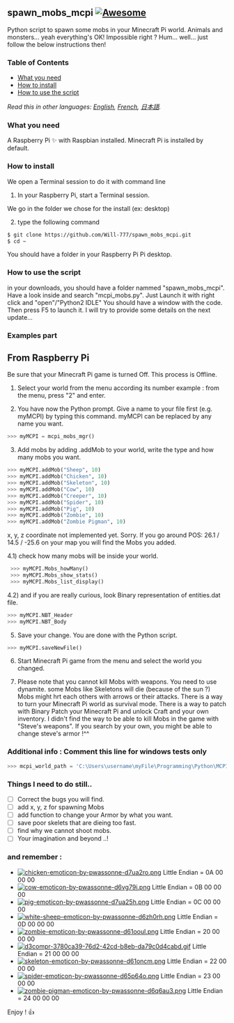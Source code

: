 ## spawn_mobs_mcpi [![Awesome](https://cdn.rawgit.com/sindresorhus/awesome/d7305f38d29fed78fa85652e3a63e154dd8e8829/media/badge.svg)](https://github.com/Will-777/spawn_mobs_mcpi.git)

Python script to spawn some mobs in your Minecraft Pi world.
Animals and monsters... yeah everything's OK!
Impossible right ? Hum... well... just follow the below instructions then!


### Table of Contents
 - [What you need](https://github.com/Will-777/spawn_mobs_mcpi#what-you-need)
 - [How to install ](https://github.com/Will-777/spawn_mobs_mcpi#how-to-install)
 - [How to use the script ](https://github.com/Will-777/spawn_mobs_mcpi#how-to-use-the-script)

*Read this in other languages: [English](README.md), [French](README.fr.md), [日本語](README.ja.md).*

### What you need
A Raspberry Pi :sparkles: with Raspbian installed.
Minecraft Pi is installed by default.

### How to install 

We open a Terminal session to do it with command line

 1. In your Raspberry Pi, start a Terminal session.

We go in the folder we chose for the install (ex: desktop)

 2. type the following command
```bash
$ git clone https://github.com/Will-777/spawn_mobs_mcpi.git
$ cd ~
```
You should have a folder in your Raspberry Pi Pi desktop.

### How to use the script 
in your downloads, you should have a folder nammed "spawn_mobs_mcpi".
Have a look inside and search "mcpi_mobs.py".
Just Launch it with right click and "open"/"Python2 IDLE" 
You should have a window with the code. Then press F5 to launch it.
I will try to provide some details on the next update...


### Examples part ###
From Raspberry Pi
-----------------
Be sure that your Minecraft Pi game is turned Off.
This process is Offline.  

1) Select your world from the menu according its number
 example : from the menu, press "2" and enter.

2) You have now the Python prompt. Give a name to your file first (e.g. myMCPI) by typing this command.
 myMCPI can be replaced by any name you want.
```python
>>> myMCPI = mcpi_mobs_mgr()
```

3) Add mobs by adding .addMob to your world, write the type and how many mobs you want.
```python
>>> myMCPI.addMob("Sheep", 10)
>>> myMCPI.addMob("Chicken", 10)
>>> myMCPI.addMob("Skeleton", 10)
>>> myMCPI.addMob("Cow", 10)
>>> myMCPI.addMob("Creeper", 10)
>>> myMCPI.addMob("Spider", 10)
>>> myMCPI.addMob("Pig", 10)
>>> myMCPI.addMob("Zombie", 10)
>>> myMCPI.addMob("Zombie Pigman", 10)

```
 x, y, z coordinate not implemented yet. Sorry.
 If you go around POS: 26.1 / 14.5 / -25.6 on your map
 you will find the Mobs you added.

4.1) check how many mobs will be inside your world.
```python
 >>> myMCPI.Mobs_howMany()
 >>> myMCPI.Mobs_show_stats()
 >>> myMCPI.Mobs_list_display()
```
4.2) and if you are really curious, look Binary representation of entities.dat file.
```python
>>> myMCPI.NBT_Header
>>> myMCPI.NBT_Body
```

5) Save your change. You are done with the Python script.
```python
>>> myMCPI.saveNewFile()
```
6) Start Minecraft Pi game from the menu and select the world you changed.

7) Please note that you cannot kill Mobs with weapons. You need to use dynamite.
 some Mobs like Skeletons will die (because of the sun ?)
 Mobs might hrt each others with arrows or their attacks.
 There is a way to turn your Minecraft Pi world as survival mode.
 There is a way to patch with Binary Patch your Minecraft Pi and unlock Craft
 and your own inventory.
 I didn't find the way to be able to kill Mobs in the game with "Steve's weapons".
 If you search by your own, you might be able to change steve's armor !^^

### Additional info : Comment this line for windows tests only
```python
>>> mcpi_world_path = 'C:\Users\username\myFile\Programming\Python\MCPI'
```


### Things I need to do still..
- [ ] Correct the bugs you will find.
- [ ] add x, y, z for spawning Mobs
- [ ] add function to change your Armor by what you want.
- [ ] save poor skelets that are dieing too fast.
- [ ] find why we cannot shoot mobs.
- [ ] Your imagination and beyond ..!

### and remember :
  - [![chicken-emoticon-by-pwassonne-d7ua2ro.png](https://i.postimg.cc/3RZ762KD/chicken-emoticon-by-pwassonne-d7ua2ro.png)](https://postimg.cc/PpNBvpvt) Little Endian = 0A 00 00 00
  -  [![cow-emoticon-by-pwassonne-d6vg79i.png](https://i.postimg.cc/J40m6ySG/cow-emoticon-by-pwassonne-d6vg79i.png)](https://postimg.cc/nMy6MLFJ) Little Endian = 0B 00 00 00
  -  [![pig-emoticon-by-pwassonne-d7ua25h.png](https://i.postimg.cc/qBj4xcbP/pig-emoticon-by-pwassonne-d7ua25h.png)](https://postimg.cc/fktGwdhC) Little Endian = 0C 00 00 00
  -  [![white-sheep-emoticon-by-pwassonne-d6zh0rh.png](https://i.postimg.cc/C5P0MYnh/white-sheep-emoticon-by-pwassonne-d6zh0rh.png)](https://postimg.cc/XBCmxRgm) Little Endian = 0D 00 00 00
  -  [![zombie-emoticon-by-pwassonne-d61ooul.png](https://i.postimg.cc/V6wmDKc8/zombie-emoticon-by-pwassonne-d61ooul.png)](https://postimg.cc/kVT05F41) Little Endian = 20 00 00 00
  -  [![d3compr-3780ca39-76d2-42cd-b8eb-da79c0d4cabd.gif](https://i.postimg.cc/qv9kCkbg/d3compr-3780ca39-76d2-42cd-b8eb-da79c0d4cabd.gif)](https://postimg.cc/Yvzc5www) Little Endian = 21 00 00 00
  -  [![skeleton-emoticon-by-pwassonne-d61oncm.png](https://i.postimg.cc/VNnzq3pg/skeleton-emoticon-by-pwassonne-d61oncm.png)](https://postimg.cc/p9VNx125) Little Endian = 22 00 00 00
  -  [![spider-emoticon-by-pwassonne-d65p64o.png](https://i.postimg.cc/j2dKrC53/spider-emoticon-by-pwassonne-d65p64o.png)](https://postimg.cc/S25H6Scc) Little Endian = 23 00 00 00
  -  [![zombie-pigman-emoticon-by-pwassonne-d6q6au3.png](https://i.postimg.cc/4ytvs4St/zombie-pigman-emoticon-by-pwassonne-d6q6au3.png)](https://postimg.cc/Fkrkxvms) Little Endian = 24 00 00 00


Enjoy ! :+1:



